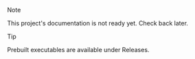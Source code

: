 > [!NOTE]
> This project's documentation is not ready yet. Check back later.

> [!TIP]
> Prebuilt executables are available under Releases.
